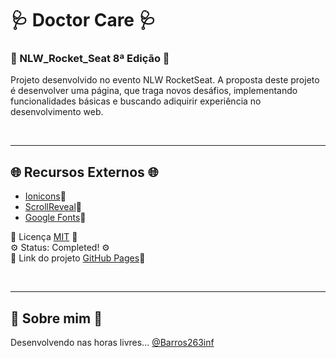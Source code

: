 #   🩺 Doctor Care 🩺
###  🚀 NLW_Rocket_Seat 8ª Edição 🚀 
<p>
    Projeto desenvolvido no evento NLW RocketSeat. 
    A proposta deste projeto é desenvolver uma página, que
    traga novos desáfios, implementando funcionalidades básicas 
    e buscando adiquirir experiência no desenvolvimento web. 
</p>

<br>

---

## 🌐 Recursos Externos 🌐

<p>

- [Ionicons](https://ionic.io/ionicons)🔗
- [ScrollReveal](https://scrollrevealjs.org/)🔗
- [Google Fonts](https://fonts.google.com/)🔗

</p>

<p>

📄 Licença [MIT](https://choosealicense.com/licenses/mit/) 📄 <br>
⚙️ Status: Completed! ⚙️ <br>
🔗 Link do projeto [GitHub Pages](https://barros263inf.github.io/nlw_rocket_seat/)🔗 

</p>

<br>

---

## 🤘 Sobre mim 🎸

Desenvolvendo nas horas livres...
[@Barros263inf](https://www.github.com/Barros263inf)
